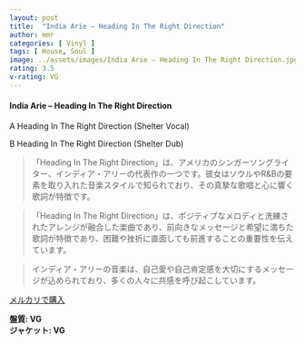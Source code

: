 ```yaml
---
layout: post
title:  "India Arie – Heading In The Right Direction"
author: mmr
categories: [ Vinyl ]
tags: [ House, Soul ]
image: ../assets/images/India Arie – Heading In The Right Direction.jpg
rating: 3.5
v-rating: VG
---
```


#### India Arie – Heading In The Right Direction

A  Heading In The Right Direction (Shelter Vocal)

B  Heading In The Right Direction (Shelter Dub)

> 「Heading In The Right Direction」は、アメリカのシンガーソングライター、インディア・アリーの代表作の一つです。彼女はソウルやR&Bの要素を取り入れた音楽スタイルで知られており、その真摯な歌唱と心に響く歌詞が特徴です。

> 「Heading In The Right Direction」は、ポジティブなメロディと洗練されたアレンジが融合した楽曲であり、前向きなメッセージと希望に満ちた歌詞が特徴であり、困難や挫折に直面しても前進することの重要性を伝えています。

> インディア・アリーの音楽は、自己愛や自己肯定感を大切にするメッセージが込められており、多くの人々に共感を呼び起こしています。


[メルカリで購入](https://jp.mercari.com/item/m57334747937)


<div class="mt-4 mb-4 d-flex align-items-center">
<strong class="mr-1">盤質: VG</strong>
</div>
<div class="mt-4 mb-4 d-flex align-items-center">
<strong class="mr-1">ジャケット: VG</strong>
</div>